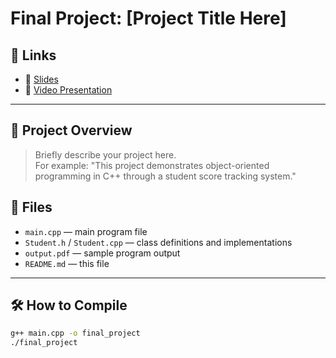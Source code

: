 # Final Project: [Project Title Here]

## 🔗 Links

- 📑 [Slides](http://bit.ly/4lR7cMO)
- 🎥 [Video Presentation](https://www.youtube.com/watch?v=BECuN1ukWhs)

---

## 📁 Project Overview

> Briefly describe your project here.  
> For example: "This project demonstrates object-oriented programming in C++ through a student score tracking system."

## 📂 Files

- `main.cpp` — main program file
- `Student.h` / `Student.cpp` — class definitions and implementations
- `output.pdf` — sample program output
- `README.md` — this file

---

## 🛠️ How to Compile

```bash
g++ main.cpp -o final_project
./final_project
